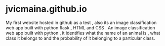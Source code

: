 # jvicmaina.github.io
My first website hosted in github as a test , also its an image classification web app built with python flask , HTML and CSS . 
An image classification web app built with python , it identifies what the name of an animal is , what class it belongs to and the probability of it belonging to a particular class.
